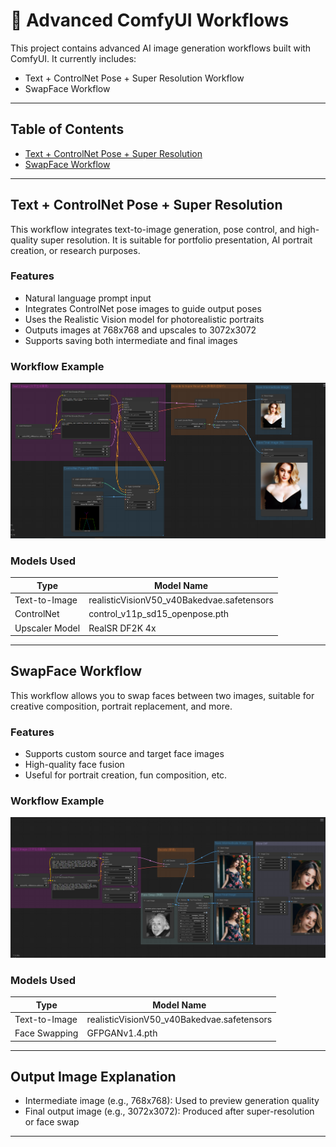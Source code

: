 # 🧠 Advanced ComfyUI Workflows

This project contains advanced AI image generation workflows built with ComfyUI. It currently includes:

- Text + ControlNet Pose + Super Resolution Workflow
- SwapFace Workflow

---

## Table of Contents

- [Text + ControlNet Pose + Super Resolution](#text--controlnet-pose--super-resolution)
- [SwapFace Workflow](#swapface-workflow)

---

## Text + ControlNet Pose + Super Resolution

This workflow integrates text-to-image generation, pose control, and high-quality super resolution. It is suitable for portfolio presentation, AI portrait creation, or research purposes.

### Features

- Natural language prompt input
- Integrates ControlNet pose images to guide output poses
- Uses the Realistic Vision model for photorealistic portraits
- Outputs images at 768x768 and upscales to 3072x3072
- Supports saving both intermediate and final images

### Workflow Example

![workflow-preview](./text_pose2img/workflow.png)

### Models Used

| Type             | Model Name                      |
|------------------|----------------------------------------------|
| Text-to-Image    | realisticVisionV50_v40Bakedvae.safetensors   |
| ControlNet       | control_v11p_sd15_openpose.pth               |
| Upscaler Model   | RealSR DF2K 4x                               |

---

## SwapFace Workflow

This workflow allows you to swap faces between two images, suitable for creative composition, portrait replacement, and more.

### Features

- Supports custom source and target face images
- High-quality face fusion
- Useful for portrait creation, fun composition, etc.

### Workflow Example

![swapface-workflow](./swapface/workflow.png)

### Models Used

| Type           | Model Name         |
|----------------|----------------------------------|
| Text-to-Image    | realisticVisionV50_v40Bakedvae.safetensors   |
| Face Swapping  | GFPGANv1.4.pth           |

---

## Output Image Explanation

- Intermediate image (e.g., 768x768): Used to preview generation quality
- Final output image (e.g., 3072x3072): Produced after super-resolution or face swap

---
